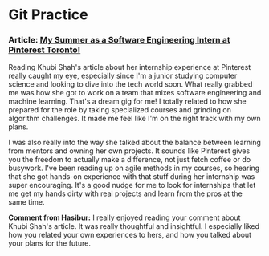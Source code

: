 # Git Practice

### Article: [My Summer as a Software Engineering Intern at Pinterest Toronto!](https://medium.com/pinterest-engineering/my-summer-as-a-software-engineering-intern-at-pinterest-toronto-a0857bf8cf98)


Reading Khubi Shah's article about her internship experience at Pinterest really caught my eye, especially since I'm a junior studying computer science and looking to dive into the tech world soon. What really grabbed me was how she got to work on a team that mixes software engineering and machine learning. That's a dream gig for me! I totally related to how she prepared for the role by taking specialized courses and grinding on algorithm challenges. It made me feel like I'm on the right track with my own plans.

I was also really into the way she talked about the balance between learning from mentors and owning her own projects. It sounds like Pinterest gives you the freedom to actually make a difference, not just fetch coffee or do busywork. I've been reading up on agile methods in my courses, so hearing that she got hands-on experience with that stuff during her internship was super encouraging. It's a good nudge for me to look for internships that let me get my hands dirty with real projects and learn from the pros at the same time.

**Comment from Hasibur:** 
I really enjoyed reading your comment about Khubi Shah's article. It was really thoughtful and insightful. I especially liked how you related your own experiences to hers, and how you talked about your plans for the future. 